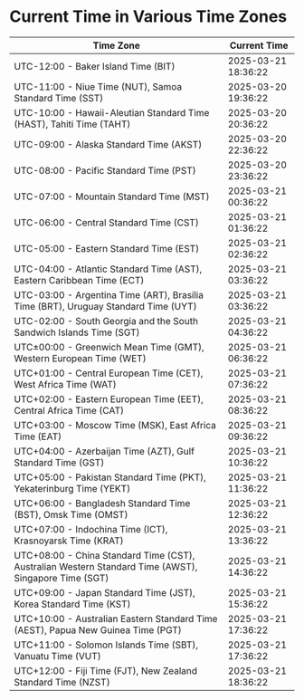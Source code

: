 # Current Time in Various Time Zones

| Time Zone | Current Time |
|-----------|--------------|
| UTC-12:00 - Baker Island Time (BIT) | 2025-03-21 18:36:22 |
| UTC-11:00 - Niue Time (NUT), Samoa Standard Time (SST) | 2025-03-20 19:36:22 |
| UTC-10:00 - Hawaii-Aleutian Standard Time (HAST), Tahiti Time (TAHT) | 2025-03-20 20:36:22 |
| UTC-09:00 - Alaska Standard Time (AKST) | 2025-03-20 22:36:22 |
| UTC-08:00 - Pacific Standard Time (PST) | 2025-03-20 23:36:22 |
| UTC-07:00 - Mountain Standard Time (MST) | 2025-03-21 00:36:22 |
| UTC-06:00 - Central Standard Time (CST) | 2025-03-21 01:36:22 |
| UTC-05:00 - Eastern Standard Time (EST) | 2025-03-21 02:36:22 |
| UTC-04:00 - Atlantic Standard Time (AST), Eastern Caribbean Time (ECT) | 2025-03-21 03:36:22 |
| UTC-03:00 - Argentina Time (ART), Brasília Time (BRT), Uruguay Standard Time (UYT) | 2025-03-21 03:36:22 |
| UTC-02:00 - South Georgia and the South Sandwich Islands Time (SGT) | 2025-03-21 04:36:22 |
| UTC±00:00 - Greenwich Mean Time (GMT), Western European Time (WET) | 2025-03-21 06:36:22 |
| UTC+01:00 - Central European Time (CET), West Africa Time (WAT) | 2025-03-21 07:36:22 |
| UTC+02:00 - Eastern European Time (EET), Central Africa Time (CAT) | 2025-03-21 08:36:22 |
| UTC+03:00 - Moscow Time (MSK), East Africa Time (EAT) | 2025-03-21 09:36:22 |
| UTC+04:00 - Azerbaijan Time (AZT), Gulf Standard Time (GST) | 2025-03-21 10:36:22 |
| UTC+05:00 - Pakistan Standard Time (PKT), Yekaterinburg Time (YEKT) | 2025-03-21 11:36:22 |
| UTC+06:00 - Bangladesh Standard Time (BST), Omsk Time (OMST) | 2025-03-21 12:36:22 |
| UTC+07:00 - Indochina Time (ICT), Krasnoyarsk Time (KRAT) | 2025-03-21 13:36:22 |
| UTC+08:00 - China Standard Time (CST), Australian Western Standard Time (AWST), Singapore Time (SGT) | 2025-03-21 14:36:22 |
| UTC+09:00 - Japan Standard Time (JST), Korea Standard Time (KST) | 2025-03-21 15:36:22 |
| UTC+10:00 - Australian Eastern Standard Time (AEST), Papua New Guinea Time (PGT) | 2025-03-21 17:36:22 |
| UTC+11:00 - Solomon Islands Time (SBT), Vanuatu Time (VUT) | 2025-03-21 17:36:22 |
| UTC+12:00 - Fiji Time (FJT), New Zealand Standard Time (NZST) | 2025-03-21 18:36:22 |
